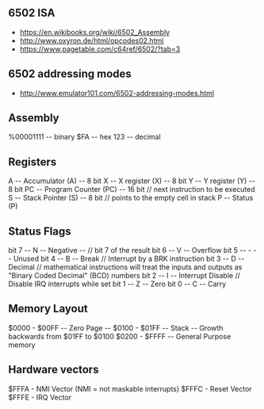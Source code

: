 ## 6502 ISA
* https://en.wikibooks.org/wiki/6502_Assembly
* http://www.oxyron.de/html/opcodes02.html
* https://www.pagetable.com/c64ref/6502/?tab=3

## 6502 addressing modes
* http://www.emulator101.com/6502-addressing-modes.html

## Assembly
%00001111 -- binary
$FA       -- hex
123       -- decimal

## Registers
A -- Accumulator (A) -- 8 bit
X -- X register (X) -- 8 bit
Y -- Y register (Y) -- 8 bit
PC -- Program Counter (PC) -- 16 bit // next instruction to be executed
S -- Stack Pointer (S) -- 8 bit // points to the empty cell in stack
P -- Status (P)

## Status Flags
bit 7 -- N -- Negative -- // bit 7 of the result
bit 6 -- V -- Overflow
bit 5 -- - -- Unused
bit 4 -- B -- Break // Interrupt by a BRK instruction
bit 3 -- D -- Decimal // mathematical instructions will treat the inputs and outputs as "Binary Coded Decimal" (BCD) numbers
bit 2 -- I -- Interrupt Disable // Disable IRQ interrupts while set
bit 1 -- Z -- Zero
bit 0 -- C -- Carry

## Memory Layout
$0000 - $00FF -- Zero Page --
$0100 - $01FF -- Stack -- Growth backwards from $01FF to $0100
$0200 - $FFFF -- General Purpose memory

## Hardware vectors
$FFFA - NMI Vector (NMI = not maskable interrupts)
$FFFC - Reset Vector
$FFFE - IRQ Vector

